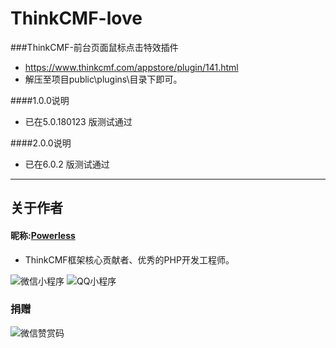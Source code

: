 # ThinkCMF-love
###ThinkCMF-前台页面鼠标点击特效插件
 - https://www.thinkcmf.com/appstore/plugin/141.html
 - 解压至项目public\plugins\目录下即可。

####1.0.0说明
 - 已在5.0.180123 版测试通过

####2.0.0说明 
 - 已在6.0.2 版测试通过
 
---
## 关于作者
#### 昵称:[Powerless](https://wzxaini9.cn)
 * ThinkCMF框架核心贡献者、优秀的PHP开发工程师。

![微信小程序](https://cdn.wzxaini9.cn/themes/wzxaini9/public/assets/code/wxxcx.jpg "微信小程序")
![QQ小程序](https://cdn.wzxaini9.cn/themes/wzxaini9/public/assets/code/qqxcx.png "QQ小程序")

### 捐赠
![微信赞赏码](https://cdn.wzxaini9.cn/themes/wzxaini9/public/assets/code/wzx-wxreward.jpg "微信小程序")